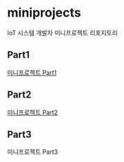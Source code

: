 # miniprojects
IoT 시스템 개발자 미니프로젝트 리포지토리

## Part1
[미니프로젝트 Part1](https://github.com/hugoMGSung/miniprojects/tree/main/part1)

## Part2
[미니프로젝트 Part2](https://github.com/hugoMGSung/miniprojects/tree/main/part2)

## Part3
미니프로젝트 Part3


